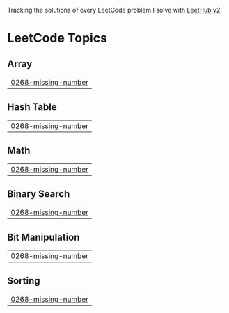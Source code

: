Tracking the solutions of every LeetCode problem I solve with [LeetHub v2](https://chromewebstore.google.com/detail/leethub-v2/mhanfgfagplhgemhjfeolkkdidbakocm?hl=en).

<!---LeetCode Topics Start-->
# LeetCode Topics
## Array
|  |
| ------- |
| [0268-missing-number](https://github.com/darrelprimandaru/leetcode/tree/master/0268-missing-number) |
## Hash Table
|  |
| ------- |
| [0268-missing-number](https://github.com/darrelprimandaru/leetcode/tree/master/0268-missing-number) |
## Math
|  |
| ------- |
| [0268-missing-number](https://github.com/darrelprimandaru/leetcode/tree/master/0268-missing-number) |
## Binary Search
|  |
| ------- |
| [0268-missing-number](https://github.com/darrelprimandaru/leetcode/tree/master/0268-missing-number) |
## Bit Manipulation
|  |
| ------- |
| [0268-missing-number](https://github.com/darrelprimandaru/leetcode/tree/master/0268-missing-number) |
## Sorting
|  |
| ------- |
| [0268-missing-number](https://github.com/darrelprimandaru/leetcode/tree/master/0268-missing-number) |
<!---LeetCode Topics End-->